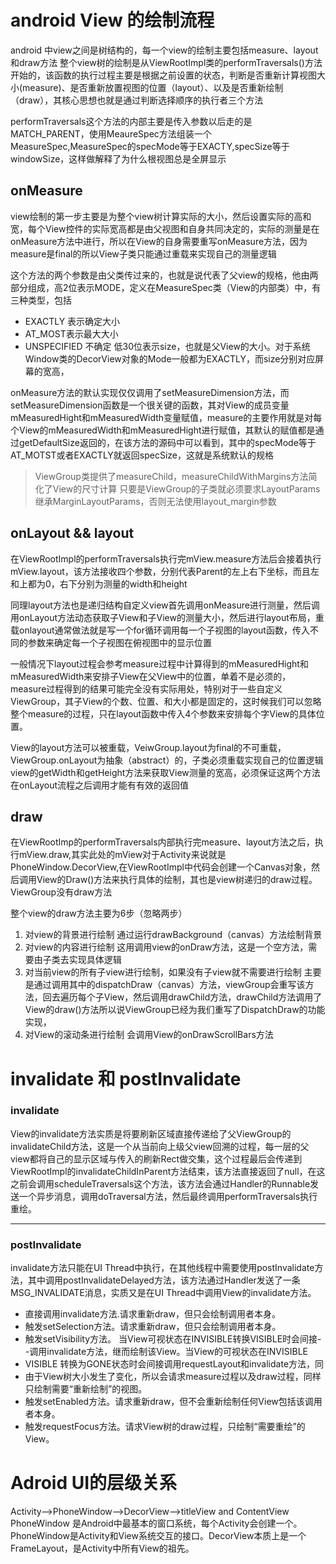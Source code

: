 # android View 的绘制流程 #
 android 中view之间是树结构的，每一个view的绘制主要包括measure、layout和draw方法
整个view树的绘制是从ViewRootImpl类的performTraversals()方法开始的，该函数的执行过程主要是根据之前设置的状态，判断是否重新计算视图大小(measure)、是否重新放置视图的位置（layout）、以及是否重新绘制（draw），其核心思想也就是通过判断选择顺序的执行者三个方法

performTraversals这个方法的内部主要是传入参数以后走的是MATCH_PARENT，使用MeaureSpec方法组装一个MeasureSpec,MeasureSpec的specMode等于EXACTY,specSize等于windowSize，这样做解释了为什么根视图总是全屏显示

## onMeasure ##
view绘制的第一步主要是为整个view树计算实际的大小，然后设置实际的高和宽，每个View控件的实际宽高都是由父视图和自身共同决定的，实际的测量是在onMeasure方法中进行，所以在View的自身需要重写onMeasure方法，因为measure是final的所以View子类只能通过重载来实现自己的测量逻辑

这个方法的两个参数是由父类传过来的，也就是说代表了父view的规格，他由两部分组成，高2位表示MODE，定义在MeasureSpec类（View的内部类）中，有三种类型，包括
- EXACTLY 表示确定大小
- AT_MOST表示最大大小
- UNSPECIFIED 不确定
低30位表示size，也就是父View的大小。对于系统Window类的DecorView对象的Mode一般都为EXACTLY，而size分别对应屏幕的宽高，

onMeasure方法的默认实现仅仅调用了setMeasureDimension方法，而setMeasureDimension函数是一个很关键的函数，其对View的成员变量mMeasuredHight和mMeasuredWidth变量赋值，measure的主要作用就是对每个View的mMeasuredWidth和mMeasuredHight进行赋值，其默认的赋值都是通过getDefaultSize返回的，在该方法的源码中可以看到，其中的specMode等于AT_MOTST或者EXACTLY就返回specSize，这就是系统默认的规格


>ViewGroup类提供了measureChild，measureChildWithMargins方法简化了View的尺寸计算
>只要是ViewGroup的子类就必须要求LayoutParams继承MarginLayoutParams，否则无法使用layout_margin参数

## onLayout && layout ##
在ViewRootImpl的performTraversals执行完mView.measure方法后会接着执行mView.layout，该方法接收四个参数，分别代表Parent的左上右下坐标，而且左和上都为0，右下分别为测量的width和height

同理layout方法也是递归结构自定义view首先调用onMeasure进行测量，然后调用onLayout方法动态获取子View和子View的测量大小，然后进行layout布局，重载onlayout通常做法就是写一个for循环调用每一个子视图的layout函数，传入不同的参数来确定每一个子视图在俯视图中的显示位置

一般情况下layout过程会参考measure过程中计算得到的mMeasuredHight和mMeasuredWidth来安排子View在父View中的位置，单着不是必须的，measure过程得到的结果可能完全没有实际用处，特别对于一些自定义ViewGroup，其子View的个数、位置、和大小都是固定的，这时候我们可以忽略整个measure的过程，只在layout函数中传入4个参数来安排每个字View的具体位置。

View的layout方法可以被重载，VeiwGroup.layout为final的不可重载，ViewGroup.onLayout为抽象（abstract）的，子类必须重载实现自己的位置逻辑
view的getWidth和getHeight方法来获取View测量的宽高，必须保证这两个方法在onLayout流程之后调用才能有有效的返回值

## draw ##
在ViewRootImp的performTraversals内部执行完measure、layout方法之后，执行mView.draw,其实此处的mView对于Activity来说就是PhoneWindow.DecorView,在ViewRootImpl中代码会创建一个Canvas对象，然后调用View的Draw()方法来执行具体的绘制，其也是view树递归的draw过程。ViewGroup没有draw方法

整个view的draw方法主要为6步（忽略两步）
1. 对view的背景进行绘制 通过运行drawBackground（canvas）方法绘制背景
2. 对view的内容进行绘制 这用调用view的onDraw方法，这是一个空方法，需要由子类去实现具体逻辑
4. 对当前view的所有子view进行绘制，如果没有子view就不需要进行绘制 主要是通过调用其中的dispatchDraw（canvas）方法，viewGroup会重写该方法，回去遍历每个子View，然后调用drawChild方法，drawChild方法调用了View的draw()方法所以说ViewGroup已经为我们重写了DispatchDraw的功能实现，
5. 对View的滚动条进行绘制 会调用View的onDrawScrollBars方法


# invalidate 和 postInvalidate #
### invalidate ###
View的invalidate方法实质是将要刷新区域直接传递给了父ViewGroup的invalidateChild方法，这是一个从当前向上级父view回溯的过程，每一层的父view都将自己的显示区域与传入的刷新Rect做交集，这个过程最后会传递到ViewRootImpl的invalidateChildInParent方法结束，该方法直接返回了null，在这之前会调用scheduleTraversals这个方法，该方法会通过Handler的Runnable发送一个异步消息，调用doTraversal方法，然后最终调用performTraversals执行重绘。


---
### postInvalidate ###
invalidate方法只能在UI Thread中执行，在其他线程中需要使用postInvalidate方法，其中调用postInvalidateDelayed方法，该方法通过Handler发送了一条MSG_INVALIDATE消息，实质又是在UI Thread中调用View的invalidate方法。

- 直接调用invalidate方法.请求重新draw，但只会绘制调用者本身。
- 触发setSelection方法。请求重新draw，但只会绘制调用者本身。
- 触发setVisibility方法。 当View可视状态在INVISIBLE转换VISIBLE时会间接- -调用invalidate方法，继而绘制该View。当View的可视状态在INVISIBLE
- VISIBLE 转换为GONE状态时会间接调用requestLayout和invalidate方法，同
- 由于View树大小发生了变化，所以会请求measure过程以及draw过程，同样只绘制需要“重新绘制”的视图。
- 触发setEnabled方法。请求重新draw，但不会重新绘制任何View包括该调用者本身。
- 触发requestFocus方法。请求View树的draw过程，只绘制“需要重绘”的View。


# Adroid UI的层级关系 #
Activity-->PhoneWindow-->DecorView-->titleView and ContentView
PhoneWindow 是Android中最基本的窗口系统，每个Activity会创建一个。PhoneWindow是Activity和View系统交互的接口。DecorView本质上是一个FrameLayout，是Activity中所有View的祖先。


















